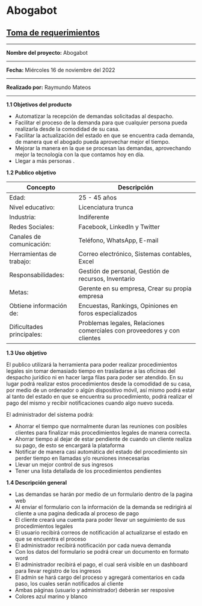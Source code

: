 # Abogabot

## [Toma de requerimientos](https://www.notion.so/Toma-de-requerimientos-87380a72908c4662918ccd8c41bd1af2)

---

**Nombre del proyecto:** Abogabot

---

**Fecha:** Miércoles 16 de noviembre del 2022

---

**Realizado por:** Raymundo Mateos

---

**1.1 Objetivos del producto**

- Automatizar la recepción de demandas solicitadas al despacho.
- Facilitar el proceso de la demanda para que cualquier persona pueda realizarla desde la comodidad de su casa.
- Facilitar la actualización del estado en que se encuentra cada demanda, de manera que el abogado pueda aprovechar mejor el tiempo.
- Mejorar la manera en la que se procesan las demandas, aprovechando mejor la tecnología con la que contamos hoy en día.
- Llegar a más personas .

**1.2 Publico objetivo**

| Concepto | Descripción |
| --- | --- |
| Edad: | 25 - 45 años |
| Nivel educativo: | Licenciatura trunca |
| Industria: | Indiferente |
| Redes Sociales: | Facebook, LinkedIn y Twitter |
| Canales de comunicación: | Teléfono, WhatsApp, E-mail |
| Herramientas de trabajo: | Correo electrónico, Sistemas contables, Excel |
| Responsabilidades: | Gestión de personal, Gestión de recursos, Inventario |
| Metas: | Gerente en su empresa, Crear su propia empresa |
| Obtiene información de: | Encuestas, Rankings, Opiniones en foros especializados |
| Dificultades principales: | Problemas legales, Relaciones comerciales con proveedores y con clientes |

**1.3 Uso objetivo**

El publico utilizará la herramienta para poder realizar procedimientos legales sin tomar demasiado tiempo en trasladarse a las oficinas del despacho jurídico ni en hacer larga filas para poder ser atendido. En su lugar podrá realizar estos procedimientos desde la comodidad de su casa, por medio de un ordenador o algún dispositivo móvil, así mismo podrá estar al tanto del estado en que se encuentra su procedimiento, podrá realizar el pago del mismo y recibir notificaciones cuando algo nuevo suceda.

El administrador del sistema podrá:

- Ahorrar el tiempo que normalmente duran las reuniones con posibles clientes para finalizar más procedimientos legales de manera correcta.
- Ahorrar tiempo al dejar de estar pendiente de cuando un cliente realiza su pago, de esto se encargará la plataforma
- Notificar de manera casi automática del estado del procedimiento sin perder tiempo en llamadas y/o reuniones innecesarias
- Llevar un mejor control de sus ingresos
- Tener una lista detallada de los procedimientos pendientes

**1.4 Descripción general**

- Las demandas se harán por medio de un formulario dentro de la pagina web
- Al enviar el formulario con la información de la demanda se redirigirá al cliente a una pagina dedicada al proceso de pago
- El cliente creará una cuenta para poder llevar un seguimiento de sus procedimientos legales
- El usuario recibirá correos de notificación al actualizarse el estado en que se encuentra el proceso
- El administrador recibirá notificación por cada nueva demanda
- Con los datos del formulario se podrá crear un documento en formato word
- El administrador recibirá el pago, el cual será visible en un dashboard para llevar registro de los ingresos
- El admin se hará cargo del proceso y agregará comentarios en cada paso, los cuales serán notificados al cliente
- Ambas páginas (usuario y administrador) deberán ser resposive
- Colores azul marino y blanco